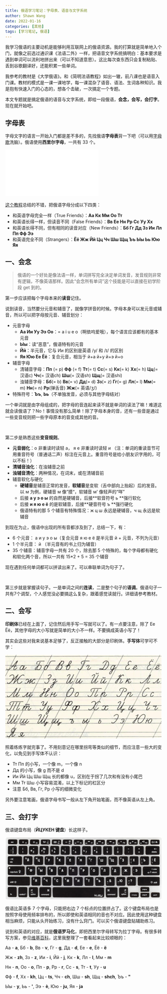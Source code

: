```yaml
---
title: 俄语学习笔记：字母表、语音与文字系统
author: Shawn Wang
date: 2022-01-16
categories: [其他]
tags: [学习笔记, 俄语]
---
```


我学习俄语的主要动机是能够利用互联网上的俄语资源。我的打算就是简单地入个门，就像之前选过通识课《法语二外》一样，把语音文字系统搞明白：基本要求是遇到单词可以流利地拼出来（可以不知道意思）。这比每次查东西只会复制粘贴、丢到谷歌翻译好，还能积累一些单词。

我参考的教材是《大学俄语》。和《简明法语教程》如出一辙，前八课也是语音入门课。教材的模式是一课一课地学，每一课混杂了语音、语法、生词各种知识。我是抱有快速入门的心态的，想各个击破，一次搞定一个专题。


本文专题就是搞定俄语的语音与文字系统，即给一段俄语，**会念，会写，会打字**。现在就开始吧。



## 字母表

字母文字的语言一开始入门都是差不多的，先找俄语**字母表**背一下吧（可以用[字母歌](https://www.bilibili.com/video/BV1bp4y1q7wr)洗脑）。俄语使用**西里尔字母**，一共有 33 个。

![RussianAlphabet](/assets/img/RussianAlphabet.pdf)

[这个教程](https://www.youtube.com/watch?v=64vWY8YIijY)总结的不错，把俄语字母分成以下四类：
- 和英语字母完全一样（True Friends）：**Аа  Кк  Мм  Оо  Тт**
- 和英语长得一样，但读音不同（False Friends）：**Вв Ее Нн Рр Сс Уу Хх**
- 和英语长得不同，但有相同的读音对应（New Friends）：**Бб Гг Дд Зз Ии Лл Пп Фф Ээ**
- 和英语完全不同（Strangers）：**Ёё Жж Йй Цц Чч Шш Щщ Ъъ Ыы Ьь Юю Яя**




## 一、会念

> 俄语的一个好处是像法语一样，单词拼写完全决定单词发音，发音规则非常有逻辑，不像英语那样。因此“会念所有单词”这个技能是可以直接在初学阶段 get 到的。


第一步应该把每个字母本来的**读音**记住。

说到读音，当然要分元音和辅音了，就像学拼音的时候。字母本身可以发元音或辅音，所以可以把字母按元音、辅音划分：
- 元音字母
    - **Аа Ии Уу Ээ Оо**：= a i u e o（啊依呜爱哦），每个语言应该都有的基本元音
    - **Ыы**：读“恶意”，俄语特有的元音
    - **Йй**：半元音，它与 Ии 的区别是英语 /y/ 和 /ɪ/ 的区别
    - **Яя Юю Ее Ёё**：复合元音，相当于 й+а й+у й+э й+о
- 辅音字母
    - 清辅音字母：**Пп** (= p) **Фф** (= f) **Тт**(= t) **Сс**(= s) **Кк**(= k) **Хх**(= h) **Цц**(= 汉语c) **Чч**(= 汉语ch) **Шш**(= 汉语sh) **Щщ**(= 汉语shi)
    - 浊辅音字母：**Бб**(= b) **Вв**(= v) **Дд**(= d) **Зз**(= z) **Гг**(= g)  **Лл**(= l) **Мм**(= m) **Нн**(= n) **Рр**(弹舌音) **Жж**(= 英语/ʒ/)
- 特殊符号：**Ъъ**, **Ьь**（不单独发音，必须与其他字母结对）

一个单词就是由字母组成的，把字母的音连起来读不就是单词的读法了嘛！难道这就会读俄语了？No！事情没有那么简单！除了字母本身的音，还有一些音是通过一些变音规则把一些字母原本的音变成其他的音。

<br>

第二步是熟悉这些**变音规则**。
- **元音弱化**：o 非重读时读轻 a， я е 非重读时读轻 и （注：单词的重读音节可用重音符号（普通话二声）标注在元音上。重音符号是给小朋友识字用的，可以不标！）
- **清辅音浊化**：在浊辅音之前
- **浊辅音清化**：两种情况，在词末，或在清辅音前
- 辅音软化与硬化
    - **硬辅音**是辅音正常的发音，**软辅音**是变软（舌中部向上抬起）后的发音。以 м 为例，硬辅音 м 像”摸“，软辅音 м' 像轻声的“咩”
    - 后接 **а у э о ы** 的自然是硬辅音，后接**软音符号 ь **强行软化
    - 后接 **и я ю е ё** 的是软辅音，后接**硬音符号 ъ **强行硬化
    - 俄语特有的那 5 个辅音有特殊情况：ж ц ш 永远是硬辅音，ч щ 永远是软辅音

到现在为止，俄语中出现的所有音都涉及到了，总结一下，有：
- 6 个元音： а и у э о ы（复合元音 я ю е ё 是半元音 й + 元音，不列为元音）
- 1 个半元音： й （半元音有的书上归为辅音）
- 35 个辅音：辅音字母一共有 20 个，除去那 5 个特殊的，每个字母都有硬化和软化两个音，所以一共有 15\*2 + 5 = 35 个辅音

现在遇到任何单词都可以拼读出来了。可以串联单词为句子了。


<br>

第三步就是掌握读句子。一是单词之间的**连读**，二是整个句子的**语调**。俄语句子一共有7个调型，个人感觉没必要搞这么复杂，跟着感觉读就行。详细请参考教材。


## 二、会写

**印刷体**已经在上面了，记住然后用手写一写就可以了。有一点要注意，除了 Ее Ёё，其他字母的大小写就是简单的大小不一样。不要搞成英语小写了！



其实会这些对我来说基本足够了，反正接触的大部分是印刷体。**手写体**可学可不学：

![RussianAlphabetH](/assets/img/RussianAlphabetHandwritten.png)



照着练练字就完事了。不用刻意记在哪里拐弯等类似的细节，而应注意一些大的变化，以免见到手写体不认识：
- Тт Пп 的小写，一个像 m，一个像 n
- Дд 的小写，像 g 而不是 d
- Ии  Йй  Цц Шш Щщ 长的都像 u，区别在于拐了几次和有没有小尾巴
- Мм Тт Шш 小写容易混淆，以上下标记的杠区分
- 注意 Бб, Вв, Гг, Рр 小写的细微变化


另外要注意笔画，俄语字母书写一般从左下角开始笔画，而不像英语从左上角。



## 三、会打字

俄语键盘布局（**ЙЦУКЕН 键盘**）长这样子。

![RussianAlphabetH](/assets/img/RussianKeyboard.jpg)

俄语比英语多 7 个字母，只能把右边 7 个标点的位置挤占了。这个键盘布局也是按照字母使用频率排布的，所以即使和英语相同的音也不对应。因此使用这种键盘相当麻烦，只能从头开始练习，没有什么窍门。可以买个俄语键盘贴辅助练习。


说到和英语的对应，就是**俄语罗马化**，即把西里尔字母转写为拉丁字母。有很多转写方案，参见[维基百科](https://en.wikipedia.org/wiki/Romanization_of_Russian)，这里我整理了一套看起来比较顺眼的：

Аа - **a**, Бб - **b**, Вв - **v**, Гг - **g**,  Дд - **d**, Ее - **e**, Ёё - **ë**

Жж - **zh**, Зз - **z**, Ии - **i**, Йй - **j**, Кк - **k**, Лл - **l**, Мм - **m** 

Нн - **n**, Оо - **o**, Пп - **p**, Рр - **r**, Сс - **s**, Тт - **t**, Уу - **u** 

Фф - **f**, Хх - **kh**, Цц - **ts**, Чч - **ch**, Шш - **sh**, Щщ - **shch**, Ъъ - **"**

Ыы - **y**, Ьь - **'**, Ээ - **è**,  Юю - **ju**, Яя - **ja**
